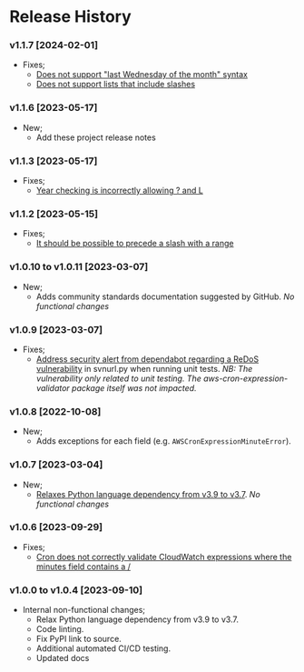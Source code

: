 # Release History

### v1.1.7 [2024-02-01]

- Fixes;
  - [Does not support "last Wednesday of the month" syntax](https://github.com/grumBit/aws_cron_expression_validator/issues/12)
  - [Does not support lists that include slashes](https://github.com/grumBit/aws_cron_expression_validator/issues/13)

### v1.1.6 [2023-05-17]

- New;
  - Add these project release notes

### v1.1.3 [2023-05-17]

- Fixes;
  - [Year checking is incorrectly allowing ? and L](https://github.com/grumBit/aws_cron_expression_validator/issues/7)

### v1.1.2 [2023-05-15]

- Fixes;
  - [It should be possible to precede a slash with a range](https://github.com/grumBit/aws_cron_expression_validator/issues/6#issuecomment-1547031279)

### v1.0.10 to v1.0.11 [2023-03-07]

- New;
  - Adds community standards documentation suggested by GitHub. _No functional changes_

### v1.0.9 [2023-03-07]

- Fixes;
  - [Address security alert from dependabot regarding a ReDoS vulnerability](https://github.com/grumBit/aws_cron_expression_validator/pull/4) in svnurl.py when running unit tests. _NB: The vulnerability only related to unit testing. The aws-cron-expression-validator package itself was not impacted._

### v1.0.8 [2022-10-08]

- New;
  - Adds exceptions for each field (e.g. `AWSCronExpressionMinuteError`).

### v1.0.7 [2023-03-04]

- New;
  - [Relaxes Python language dependency from v3.9 to v3.7](https://github.com/grumBit/aws_cron_expression_validator/issues/1#issuecomment-1265588982). _No functional changes_

### v1.0.6 [2023-09-29]

- Fixes;
  - [Cron does not correctly validate CloudWatch expressions where the minutes field contains a /](https://github.com/grumBit/aws_cron_expression_validator/issues/1)

### v1.0.0 to v1.0.4 [2023-09-10]

- Internal non-functional changes;
  - Relax Python language dependency from v3.9 to v3.7.
  - Code linting.
  - Fix PyPI link to source.
  - Additional automated CI/CD testing.
  - Updated docs
